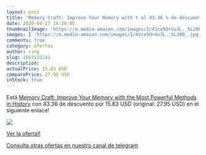 ```yaml
---
layout: post
title: 'Memory Craft: Improve Your Memory with t al 43.36 % de descuento'
date: 2020-04-17 16:20:05
thumbnailImage: 'https://m.media-amazon.com/images/I/41ce5O+Vu3L._SL200_.jpg'
images: [ 'https://m.media-amazon.com/images/I/41ce5O+Vu3L._SL200_.jpg' ]
comments: true
category: ofertas
author: ring
slug: 1643133241
description:
actualPrice: 15.83 USD
comparePrice: 27.95 USD
inStock: true
---
```


Está [Memory Craft: Improve Your Memory with the Most Powerful Methods in History](https://www.amazon.com/dp/1643133241/?tag=redken08-20) con 43.36 de descuento por 15.83 USD (original: 27.95 USD) en el siguiente enlace!

[![](https://m.media-amazon.com/images/I/41ce5O+Vu3L._SL200_.jpg)](https://www.amazon.com/dp/1643133241/?tag=redken08-20)

[Ver la oferta!!](https://www.amazon.com/dp/1643133241/?tag=redken08-20)

[Consulta otras ofertas en nuestro canal de telegram](https://t.me/s/ofertas25)
